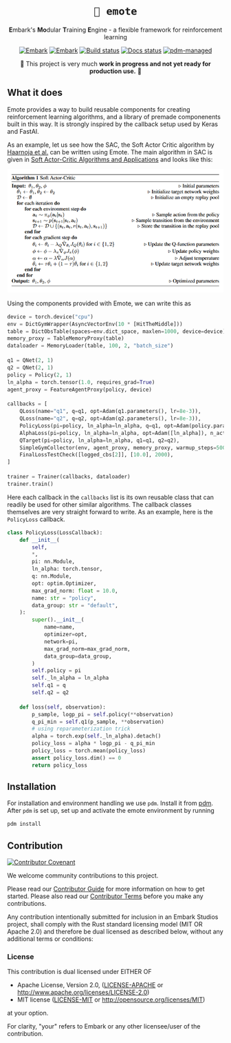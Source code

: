 <!-- Allow this file to not have a first line heading -->
<!-- markdownlint-disable-file MD041 -->

<!-- inline html -->
<!-- markdownlint-disable-file MD033 -->

<div align="center">

# `🍒 emote`

**E**mbark's **Mo**dular **T**raining **E**ngine - a flexible framework for
reinforcement learning

[![Embark](https://img.shields.io/badge/embark-open%20source-blueviolet.svg)](https://embark.dev)
[![Embark](https://img.shields.io/badge/discord-ark-%237289da.svg?logo=discord)](https://discord.gg/dAuKfZS)
[![Build status](https://badge.buildkite.com/968ac3c0bb075fb878f9f973ed91406c8b257b0f050c197542.svg?theme=github&branch=main)](https://buildkite.com/embark-studios/emote)
[![Docs status](https://img.shields.io/badge/Docs-latest-brightgreen)](https://embarkstudios.github.io/emote/)
[![pdm-managed](https://img.shields.io/badge/PDM-v2.3.0-blueviolet)](https://pdm.fming.dev)

🚧 This project is very much **work in progress and not yet ready for production use.** 🚧

</div>


## What it does

Emote provides a way to build reusable components for creating reinforcement learning algorithms, and a
library of premade componenents built in this way. It is strongly inspired by the callback setup used
by Keras and FastAI.

As an example, let us see how the SAC, the Soft Actor Critic algorithm by
[Haarnoja et al.](https://arxiv.org/abs/1801.01290) can be written using Emote. The main algorithm in
SAC is given in [Soft Actor-Critic Algorithms and Applications](https://arxiv.org/abs/1812.05905) and
looks like this:

<div align="center">

![Main SAC algorithm](./docs/haarnoja_sac.png)

</div>

Using the components provided with Emote, we can write this as

```python
device = torch.device("cpu")
env = DictGymWrapper(AsyncVectorEnv(10 * [HitTheMiddle]))
table = DictObsTable(spaces=env.dict_space, maxlen=1000, device=device)
memory_proxy = TableMemoryProxy(table)
dataloader = MemoryLoader(table, 100, 2, "batch_size")

q1 = QNet(2, 1)
q2 = QNet(2, 1)
policy = Policy(2, 1)
ln_alpha = torch.tensor(1.0, requires_grad=True)
agent_proxy = FeatureAgentProxy(policy, device)

callbacks = [
    QLoss(name="q1", q=q1, opt=Adam(q1.parameters(), lr=8e-3)),
    QLoss(name="q2", q=q2, opt=Adam(q2.parameters(), lr=8e-3)),
    PolicyLoss(pi=policy, ln_alpha=ln_alpha, q=q1, opt=Adam(policy.parameters())),
    AlphaLoss(pi=policy, ln_alpha=ln_alpha, opt=Adam([ln_alpha]), n_actions=1),
    QTarget(pi=policy, ln_alpha=ln_alpha, q1=q1, q2=q2),
    SimpleGymCollector(env, agent_proxy, memory_proxy, warmup_steps=500),
    FinalLossTestCheck([logged_cbs[2]], [10.0], 2000),
]

trainer = Trainer(callbacks, dataloader)
trainer.train()
```

Here each callback in the `callbacks` list is its own reusable class that can readily be used
for other similar algorithms. The callback classes themselves are very straight forward to write.
As an example, here is the `PolicyLoss` callback.

```python
class PolicyLoss(LossCallback):
    def __init__(
        self,
        *,
        pi: nn.Module,
        ln_alpha: torch.tensor,
        q: nn.Module,
        opt: optim.Optimizer,
        max_grad_norm: float = 10.0,
        name: str = "policy",
        data_group: str = "default",
    ):
        super().__init__(
            name=name,
            optimizer=opt,
            network=pi,
            max_grad_norm=max_grad_norm,
            data_group=data_group,
        )
        self.policy = pi
        self._ln_alpha = ln_alpha
        self.q1 = q
        self.q2 = q2

    def loss(self, observation):
        p_sample, logp_pi = self.policy(**observation)
        q_pi_min = self.q1(p_sample, **observation)
        # using reparameterization trick
        alpha = torch.exp(self._ln_alpha).detach()
        policy_loss = alpha * logp_pi - q_pi_min
        policy_loss = torch.mean(policy_loss)
        assert policy_loss.dim() == 0
        return policy_loss
```

## Installation


For installation and environment handling we use `pdm`. Install it from [pdm](https://pdm.fming.dev/latest/#installation). After `pdm` is set up, set up and activate the emote environment by running

```bash
pdm install
```

## Contribution

[![Contributor Covenant](https://img.shields.io/badge/contributor%20covenant-v1.4-ff69b4.svg)](../main/CODE_OF_CONDUCT.md)

We welcome community contributions to this project.

Please read our [Contributor Guide](CONTRIBUTING.md) for more information on how to get started.
Please also read our [Contributor Terms](CONTRIBUTING.md#contributor-terms) before you make any contributions.

Any contribution intentionally submitted for inclusion in an Embark Studios project, shall comply with the Rust standard licensing model (MIT OR Apache 2.0) and therefore be dual licensed as described below, without any additional terms or conditions:

### License

This contribution is dual licensed under EITHER OF

* Apache License, Version 2.0, ([LICENSE-APACHE](LICENSE-APACHE) or <http://www.apache.org/licenses/LICENSE-2.0>)
* MIT license ([LICENSE-MIT](LICENSE-MIT) or <http://opensource.org/licenses/MIT>)

at your option.

For clarity, "your" refers to Embark or any other licensee/user of the contribution.

